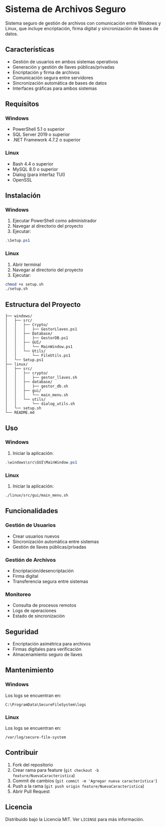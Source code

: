 # Sistema de Archivos Seguro

Sistema seguro de gestión de archivos con comunicación entre Windows y Linux, que incluye encriptación, firma digital y sincronización de bases de datos.

## Características

- Gestión de usuarios en ambos sistemas operativos
- Generación y gestión de llaves públicas/privadas
- Encriptación y firma de archivos
- Comunicación segura entre servidores
- Sincronización automática de bases de datos
- Interfaces gráficas para ambos sistemas

## Requisitos

### Windows
- PowerShell 5.1 o superior
- SQL Server 2019 o superior
- .NET Framework 4.7.2 o superior

### Linux
- Bash 4.4 o superior
- MySQL 8.0 o superior
- Dialog (para interfaz TUI)
- OpenSSL

## Instalación

### Windows

1. Ejecutar PowerShell como administrador
2. Navegar al directorio del proyecto
3. Ejecutar:
```powershell
.\Setup.ps1
```

### Linux

1. Abrir terminal
2. Navegar al directorio del proyecto
3. Ejecutar:
```bash
chmod +x setup.sh
./setup.sh
```

## Estructura del Proyecto

```
├── windows/
│   ├── src/
│   │   ├── Crypto/
│   │   │   ├── GestorLlaves.ps1
│   │   ├── Database/
│   │   │   ├── GestorDB.ps1
│   │   ├── GUI/
│   │   │   └── MainWindow.ps1
│   │   └── Utils/
│   │       └── FileUtils.ps1
│   └── Setup.ps1
├── linux/
│   ├── src/
│   │   ├── crypto/
│   │   │   ├── gestor_llaves.sh
│   │   ├── database/
│   │   │   ├── gestor_db.sh
│   │   ├── gui/
│   │   │   └── main_menu.sh
│   │   └── utils/
│   │       └── dialog_utils.sh
│   └── setup.sh
└── README.md
```

## Uso

### Windows

1. Iniciar la aplicación:
```powershell
.\windows\src\GUI\MainWindow.ps1
```

### Linux

1. Iniciar la aplicación:
```bash
./linux/src/gui/main_menu.sh
```

## Funcionalidades

### Gestión de Usuarios
- Crear usuarios nuevos
- Sincronización automática entre sistemas
- Gestión de llaves públicas/privadas

### Gestión de Archivos
- Encriptación/desencriptación
- Firma digital
- Transferencia segura entre sistemas

### Monitoreo
- Consulta de procesos remotos
- Logs de operaciones
- Estado de sincronización

## Seguridad

- Encriptación asimétrica para archivos
- Firmas digitales para verificación
- Almacenamiento seguro de llaves

## Mantenimiento

### Windows
Los logs se encuentran en:
```
C:\ProgramData\SecureFileSystem\logs
```

### Linux
Los logs se encuentran en:
```
/var/log/secure-file-system
```

## Contribuir

1. Fork del repositorio
2. Crear rama para feature (`git checkout -b feature/NuevaCaracteristica`)
3. Commit de cambios (`git commit -m 'Agregar nueva característica'`)
4. Push a la rama (`git push origin feature/NuevaCaracteristica`)
5. Abrir Pull Request

## Licencia

Distribuido bajo la Licencia MIT. Ver `LICENSE` para más información.